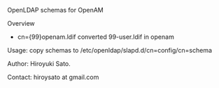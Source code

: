 OpenLDAP schemas for OpenAM

Overview
 
* cn={99}openam.ldif
 converted 99-user.ldif in openam

Usage:
  copy schemas to /etc/openldap/slapd.d/cn=config/cn=schema
 
Author: 
 Hiroyuki Sato.

Contact: 
  hiroysato at gmail.com
